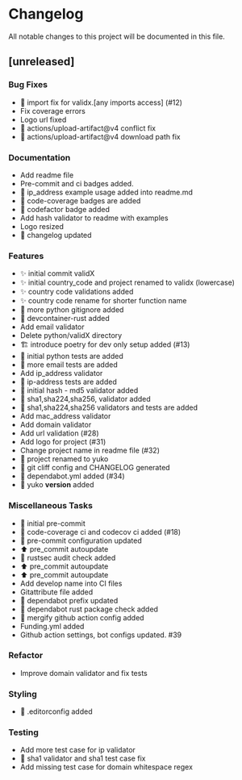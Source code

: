 # Changelog

All notable changes to this project will be documented in this file.

## [unreleased]

### Bug Fixes

- 🐞 import fix for validx.[any imports access] (#12)
- Fix coverage errors
- Logo url fixed
- 🐞 actions/upload-artifact@v4 conflict fix
- 🐞 actions/upload-artifact@v4 download path fix

### Documentation

- Add readme file
- Pre-commit and ci badges added.
- 📝 ip_address example usage added into readme.md
- 📝 code-coverage badges are added
- 📝 codefactor badge added
- Add hash validator to readme with examples
- Logo resized
- 📝 changelog updated

### Features

- ✨ initial commit validX
- ✨ initial country_code and project renamed to validx (lowercase)
- ✨ country code validations added
- ✨ country code rename for shorter function name
- 🐍 more python gitignore added
- 🚀 devcontainer-rust added
- Add email validator
- Delete python/validX directory
- 🏗️ introduce poetry for dev only setup added (#13)
- 🧪 initial python tests are added
- 🧪 more email tests are added
- Add ip_address validator
- 🧪 ip-address tests are added
- 🚀 initial hash - md5 validator added
- 🚀 sha1,sha224,sha256, validator added
- 🚀 sha1,sha224,sha256 validators and tests are added
- Add mac_address validator
- Add domain validator
- Add url validation (#28)
- Add logo for project (#31)
- Change project name in readme file (#32)
- 🚀 project renamed to yuko
- 🚀 git cliff config and CHANGELOG generated
- 🚀 dependabot.yml added (#34)
- 🚀 yuko __version__ added

### Miscellaneous Tasks

- 👷 initial pre-commit
- 👷 code-coverage ci and codecov ci added (#18)
- 👷 pre-commit configuration updated
- ⬆ pre_commit autoupdate
- 👷 rustsec audit check added
- ⬆ pre_commit autoupdate
- ⬆ pre_commit autoupdate
- Add develop name into CI files
- Gitattribute file added
- 👷 dependabot prefix updated
- 👷 dependabot rust package check added
- 👷 mergify github action config added
- Funding.yml added
- Github action settings, bot configs updated. #39

### Refactor

- Improve domain validator and fix tests

### Styling

- 💄 .editorconfig added

### Testing

- Add more test case for ip validator
- 🧪 sha1 validator and sha1 test case fix
- Add missing test case for domain whitespace regex

<!-- generated by git-cliff -->
